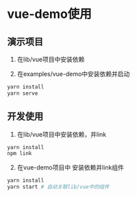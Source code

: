 # vue-demo使用

## 演示项目

1. 在lib/vue项目中安装依赖

2. 在examples/vue-demo中安装依赖并启动

```BASH
yarn install
yarn serve
```

## 开发使用

1. 在lib/vue项目中安装依赖，并link

```BASH
yarn install
npm link
```

2. 在vue-demo项目中 安装依赖并link组件

```BASH
yarn install
yarn start # 自动关联lib/vue中的组件
```
